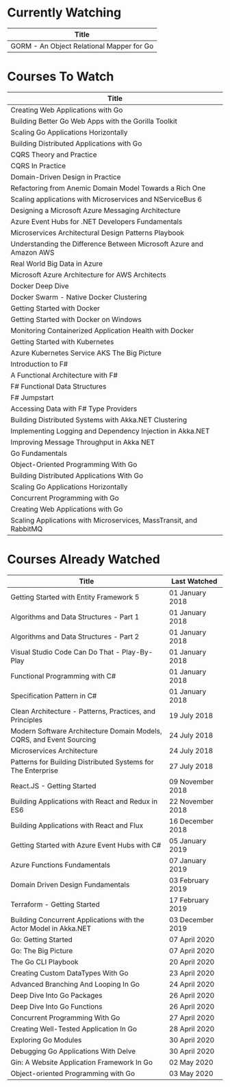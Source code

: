 Currently Watching
==================
Title                                     |
----------------------------------------- |
GORM - An Object Relational Mapper for Go |

Courses To Watch
================
Title                                                               |
------------------------------------------------------------------- |
Creating Web Applications with Go                                   |
Building Better Go Web Apps with the Gorilla Toolkit                |
Scaling Go Applications Horizontally                                |
Building Distributed Applications with Go                           |
CQRS Theory and Practice                                            |
CQRS In Practice                                                    |
Domain-Driven Design in Practice                                    |
Refactoring from Anemic Domain Model Towards a Rich One             |
Scaling applications with Microservices and NServiceBus 6           |
Designing a Microsoft Azure Messaging Architecture                  |
Azure Event Hubs for .NET Developers Fundamentals                   |
Microservices Architectural Design Patterns Playbook                |
Understanding the Difference Between Microsoft Azure and Amazon AWS |
Real World Big Data in Azure                                        |
Microsoft Azure Architecture for AWS Architects                     |
Docker Deep Dive                                                    |
Docker Swarm - Native Docker Clustering                             |
Getting Started with Docker                                         |
Getting Started with Docker on Windows                              |
Monitoring Containerized Application Health with Docker             |
Getting Started with Kubernetes                                     |
Azure Kubernetes Service AKS  The Big Picture                       |
Introduction to F#                                                  |
A Functional Architecture with F#                                   |
F# Functional Data Structures                                       |
F# Jumpstart                                                        |
Accessing Data with F# Type Providers                               |
Building Distributed Systems with Akka.NET Clustering               |
Implementing Logging and Dependency Injection in Akka.NET           |
Improving Message Throughput in Akka NET                            |
Go Fundamentals                                                     |
Object-Oriented Programming With Go                                 |
Building Distributed Applications With Go                           |
Scaling Go Applications Horizontally                                |
Concurrent Programming with Go                                      |
Creating Web Applications with Go                                   |
Scaling Applications with Microservices, MassTransit, and RabbitMQ  |

Courses Already Watched
=======================
Title                                                                | Last Watched
-------------------------------------------------------------------- | ----------------
Getting Started with Entity Framework 5                              | 01 January 2018
Algorithms and Data Structures - Part 1                              | 01 January 2018
Algorithms and Data Structures - Part 2                              | 01 January 2018
Visual Studio Code Can Do That - Play-By-Play                        | 01 January 2018
Functional Programming with C#                                       | 01 January 2018
Specification Pattern in C#                                          | 01 January 2018
Clean Architecture - Patterns, Practices, and Principles             | 19 July 2018
Modern Software Architecture Domain Models, CQRS, and Event Sourcing | 24 July 2018
Microservices Architecture                                           | 24 July 2018
Patterns for Building Distributed Systems for The Enterprise         | 27 July 2018
React.JS - Getting Started                                           | 09 November 2018
Building Applications with React and Redux in ES6                    | 22 November 2018
Building Applications with React and Flux                            | 16 December 2018
Getting Started with Azure Event Hubs with C#                        | 05 January 2019
Azure Functions Fundamentals                                         | 07 January 2019
Domain Driven Design Fundamentals                                    | 03 February 2019
Terraform - Getting Started                                          | 17 February 2019
Building Concurrent Applications with the Actor Model in Akka.NET    | 03 December 2019
Go: Getting Started                                                  | 07 April 2020
Go: The Big Picture                                                  | 07 April 2020
The Go CLI Playbook                                                  | 20 April 2020
Creating Custom DataTypes With Go                                    | 23 April 2020
Advanced Branching And Looping In Go                                 | 24 April 2020
Deep Dive Into Go Packages                                           | 26 April 2020
Deep Dive Into Go Functions                                          | 26 April 2020
Concurrent Programming With Go                                       | 27 April 2020
Creating Well-Tested Application In Go                               | 28 April 2020
Exploring Go Modules                                                 | 30 April 2020
Debugging Go Applications With Delve                                 | 30 April 2020
Gin: A Website Application Framework In Go                           | 02 May 2020
Object-oriented Programming with Go                                  | 03 May 2020
